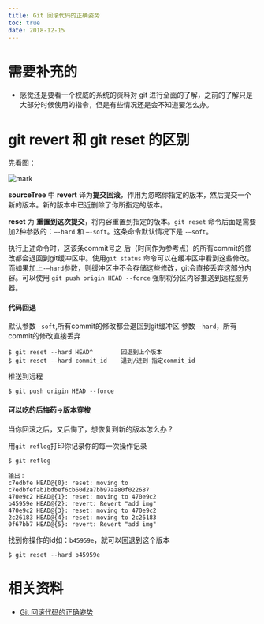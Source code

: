 ```yaml
---
title: Git 回滚代码的正确姿势
toc: true
date: 2018-12-15
---
```

# 需要补充的

- 感觉还是要看一个权威的系统的资料对 git 进行全面的了解，之前的了解只是大部分时候使用的指令，但是有些情况还是会不知道要怎么办。


# **git revert** 和 **git reset** 的区别

先看图：

![mark](http://images.iterate.site/blog/image/20181215/VeyvLMIeb33h.png?imageslim)



**sourceTree** 中 **revert** 译为**提交回滚**，作用为忽略你指定的版本，然后提交一个新的版本。新的版本中已近删除了你所指定的版本。

**reset** 为 **重置到这次提交**，将内容重置到指定的版本。`git reset` 命令后面是需要加2种参数的：`–-hard` 和 `–-soft`。这条命令默认情况下是 `-–soft`。

执行上述命令时，这该条commit号之 后（时间作为参考点）的所有commit的修改都会退回到git缓冲区中。使用`git status` 命令可以在缓冲区中看到这些修改。而如果加上`-–hard`参数，则缓冲区中不会存储这些修改，git会直接丢弃这部分内容。可以使用 `git push origin HEAD --force` 强制将分区内容推送到远程服务器。

#### 代码回退

默认参数 `-soft`,所有commit的修改都会退回到git缓冲区
 参数`--hard`，所有commit的修改直接丢弃

```
$ git reset --hard HEAD^        回退到上个版本
$ git reset --hard commit_id    退到/进到 指定commit_id
```

推送到远程

```
$ git push origin HEAD --force
```

#### 可以吃的后悔药->版本穿梭

当你回滚之后，又后悔了，想恢复到新的版本怎么办？

用`git reflog`打印你记录你的每一次操作记录

```
$ git reflog

输出：
c7edbfe HEAD@{0}: reset: moving to c7edbfefab1bdbef6cb60d2a7bb97aa80f022687
470e9c2 HEAD@{1}: reset: moving to 470e9c2
b45959e HEAD@{2}: revert: Revert "add img"
470e9c2 HEAD@{3}: reset: moving to 470e9c2
2c26183 HEAD@{4}: reset: moving to 2c26183
0f67bb7 HEAD@{5}: revert: Revert "add img"
```

找到你操作的id如：`b45959e`，就可以回退到这个版本

```
$ git reset --hard b45959e
```


# 相关资料

- [Git 回滚代码的正确姿势](https://www.jianshu.com/p/f7451177476a)
